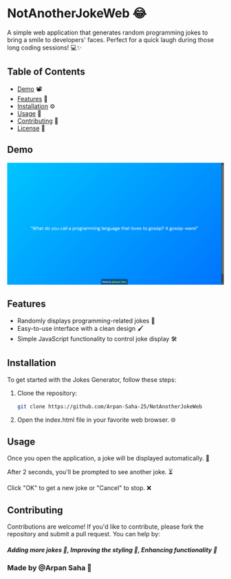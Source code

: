 # NotAnotherJokeWeb 😂

A simple web application that generates random programming jokes to bring a smile to developers' faces. Perfect for a quick laugh during those long coding sessions! 💻✨

## Table of Contents

- [Demo](#demo) 📽️
- [Features](#features) 🌟
- [Installation](#installation) ⚙️
- [Usage](#usage) 📖
- [Contributing](#contributing) 🤝
- [License](#license) 📜

## Demo

![NotAnotherJokeWeb](./ss.png) 

## Features

- Randomly displays programming-related jokes 🤖
- Easy-to-use interface with a clean design 🖌️
- Simple JavaScript functionality to control joke display 🛠️

## Installation

To get started with the Jokes Generator, follow these steps:

1. Clone the repository:
   ```bash
   git clone https://github.com/Arpan-Saha-25/NotAnotherJokeWeb
   ```
2. Open the index.html file in your favorite web browser. 🌐

## Usage

Once you open the application, a joke will be displayed automatically. 🎉

After 2 seconds, you'll be prompted to see another joke. ⏳

Click "OK" to get a new joke or "Cancel" to stop. ❌

## Contributing

Contributions are welcome! If you'd like to contribute, please fork the repository and submit a pull request. You can help by:

##### Adding more jokes 🤣, Improving the styling 🎨, Enhancing functionality 🚀

### Made by @Arpan Saha 👋
